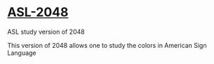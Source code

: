 [ASL-2048](http://kilbyjmichael.github.io/2048-ASL)
========

ASL study version of 2048

This version of 2048 allows one to study the colors in American Sign Language

